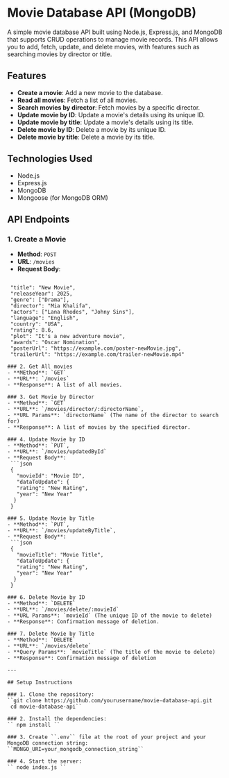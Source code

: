 # Movie Database API (MongoDB)

A simple movie database API built using Node.js, Express.js, and MongoDB that supports CRUD operations to manage movie records. This API allows you to add, fetch, update, and delete movies, with features such as searching movies by director or title.

## Features

- **Create a movie**: Add a new movie to the database.
- **Read all movies**: Fetch a list of all movies.
- **Search movies by director**: Fetch movies by a specific director.
- **Update movie by ID**: Update a movie's details using its unique ID.
- **Update movie by title**: Update a movie's details using its title.
- **Delete movie by ID**: Delete a movie by its unique ID.
- **Delete movie by title**: Delete a movie by its title.

## Technologies Used

- Node.js
- Express.js
- MongoDB
- Mongoose (for MongoDB ORM)

## API Endpoints

### 1. Create a Movie
- **Method**: `POST`
- **URL**: `/movies`
- **Request Body**:
  ```json
 ```
  "title": "New Movie",
  "releaseYear": 2025,
  "genre": ["Drama"],
  "director": "Mia Khalifa",
  "actors": ["Lana Rhodes", "Johny Sins"],
  "language": "English",
  "country": "USA",
  "rating": 8.6,
  "plot": "It's a new adventure movie",
  "awards": "Oscar Nomination",
  "posterUrl": "https://example.com/poster-newMovie.jpg",
  "trailerUrl": "https://example.com/trailer-newMovie.mp4"

### 2. Get All movies
- **MEthod**: `GET`
- **URL**: `/movies`
- **Response**: A list of all movies.

### 3. Get Movie by Director
- **Method**: `GET`
- **URL**: `/movies/director/:directorName`,
- **URL Params**: `directorName` (The name of the director to search for)
- **Response**: A list of movies by the specified director.

### 4. Update Movie by ID
- **Method**: `PUT`,
- **URL**: `/movies/updatedById`
- **Request Body**:
  ```json
  {
    "movieId": "Movie ID",
    "dataToUpdate": {
    "rating": "New Rating",
    "year": "New Year"
   }
  }

### 5. Update Movie by Title
- **Method**: `PUT`,
- **URL**: `/movies/updateByTitle`,
- **Request Body**:
  ```json
  {
    "movieTitle": "Movie Title",
    "dataToUpdate": {
    "rating": "New Rating",
    "year": "New Year"
   }
  } 

### 6. Delete Movie by ID
- **Method**: `DELETE`
- **URL**: `/movies/delete/:movieId`
- **URL Params**: `movieId` (The unique ID of the movie to delete) 
- **Response**: Confirmation message of deletion. 

### 7. Delete Movie by Title
- **Method**: `DELETE`
- **URL**: `/movies/delete`
- **Query Params**: `movieTitle` (The title of the movie to delete)
- **Response**: Confirmation message of deletion

---

## Setup Instructions

### 1. Clone the repository:
``git clone https://github.com/yourusername/movie-database-api.git
  cd movie-database-api``

### 2. Install the dependencies:
`` npm install ``

### 3. Create ``.env`` file at the root of your project and your MongoDB connection string:
``MONGO_URI=your_mongodb_connection_string``

### 4. Start the server: 
`` node index.js ``
